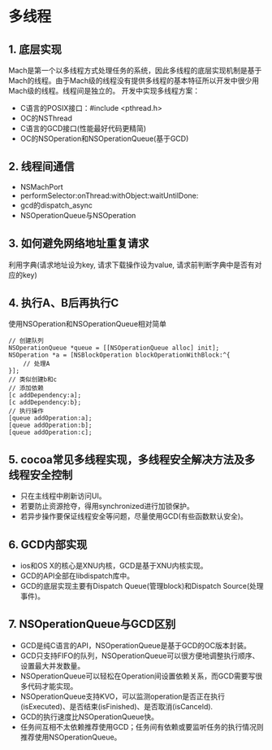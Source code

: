 # 多线程

## 1. 底层实现
Mach是第一个以多线程方式处理任务的系统，因此多线程的底层实现机制是基于Mach的线程。由于Mach级的线程没有提供多线程的基本特征所以开发中很少用Mach级的线程。线程间是独立的。
开发中实现多线程方案：
* C语言的POSIX接口：#include <pthread.h>
* OC的NSThread
* C语言的GCD接口(性能最好代码更精简)
* OC的NSOperation和NSOperationQueue(基于GCD)

## 2. 线程间通信
* NSMachPort
* performSelector:onThread:withObject:waitUntilDone:
* gcd的dispatch_async
* NSOperationQueue与NSOperation

## 3. 如何避免网络地址重复请求
利用字典(请求地址设为key, 请求下载操作设为value, 请求前判断字典中是否有对应的key)

## 4. 执行A、B后再执行C
使用NSOperation和NSOperationQueue相对简单
```
// 创建队列
NSOperationQueue *queue = [[NSOperationQueue alloc] init];
NSOperation *a = [NSBlockOperation blockOperationWithBlock:^{
	// 处理A
}];
// 类似创建b和c
// 添加依赖
[c addDependency:a];
[c addDependency:b};
// 执行操作
[queue addOperation:a];
[queue addOperation:b];
[queue addOperation:c];
```
## 5. cocoa常见多线程实现，多线程安全解决方法及多线程安全控制
* 只在主线程中刷新访问UI。
* 若要防止资源抢夺，得用synchronized进行加锁保护。
* 若异步操作要保证线程安全等问题，尽量使用GCD(有些函数默认安全)。

## 6. GCD内部实现
* ios和OS X的核心是XNU内核，GCD是基于XNU内核实现。
* GCD的API全部在libdispatch库中。
* GCD的底层实现主要有Dispatch Queue(管理block)和Dispatch Source(处理事件)。

## 7. NSOperationQueue与GCD区别
* GCD是纯C语言的API，NSOperationQueue是基于GCD的OC版本封装。
* GCD只支持FIFO的队列，NSOperationQueue可以很方便地调整执行顺序、设置最大并发数量。
* NSOperationQueue可以轻松在Operation间设置依赖关系，而GCD需要写很多代码才能实现。
* NSOperationQueue支持KVO，可以监测operation是否正在执行(isExecuted)、是否结束(isFinished)、是否取消(isCanceld).
* GCD的执行速度比NSOperationQueue快。
* 任务间互相不太依赖推荐使用GCD；任务间有依赖或要监听任务的执行情况则推荐使用NSOperationQueue。





